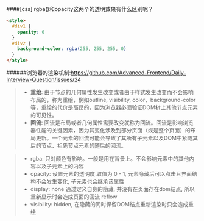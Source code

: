 ####[css] rgba()和opacity这两个的透明效果有什么区别呢？
```html
<style>
  #div1 {
    opacity: 0
  }
  #div2 {
    background-color: rgba(255, 255, 255, 0)
  }
</style>
```
######浏览器的渲染机制:https://github.com/Advanced-Frontend/Daily-Interview-Question/issues/24
> * <b>重绘</b>:
由于节点的几何属性发生改变或者由于样式发生改变而不会影响布局的，称为重绘，例如outline, visibility, color、background-color等，重绘的代价是高昂的，因为浏览器必须验证DOM树上其他节点元素的可见性。
> * <b>回流</b>:
回流是布局或者几何属性需要改变就称为回流。回流是影响浏览器性能的关键因素，因为其变化涉及到部分页面（或是整个页面）的布局更新。一个元素的回流可能会导致了其所有子元素以及DOM中紧随其后的节点、祖先节点元素的随后的回流。

> * rgba: 只对颜色有影响。一般是用在背景上。不会影响元素中的其他内容以及子元素上的内容
> * opacity: 设置元素的透明度 取值为 0 - 1, 元素隐藏后可以点击且界面结构不会发生变化, 子元素也会继承该属性
> * display: none 通过定义自身的隐藏, 并没有在页面存在dom结点, 所以重新显示时会造成页面的回流 reflow
> * visibility: hidden, 在隐藏的同时保留DOM结点重新渲染时只会造成重绘